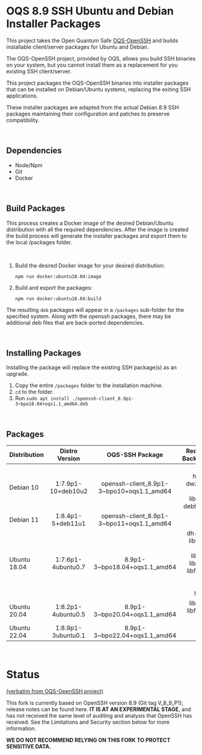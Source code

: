 # OQS 8.9 SSH Ubuntu and Debian Installer Packages

This project takes the Open Quantum Safe [OQS-OpenSSH](https://github.com/open-quantum-safe/openssh) and builds installable client/server packages for Ubuntu and Debian.

The OQS-OpenSSH project, provided by OQS, allows you build SSH binaries on your system, but you cannot install them as a replacement for you existing SSH client/server.

This project packages the OQS-OpenSSH binaries into installer packages that can be installed on Debian/Ubuntu systems, replacing the exiting SSH applications.

These installer packages are adapted from the actual Debian 8.9 SSH packages maintaining their configuration and patches to preserve compatibility.

<br>

## Dependencies
- Node/Npm
- Git
- Docker

<br>

## Build Packages
This process creates a Docker image of the desired Debian/Ubuntu distribution with all the required dependencies. After the image is created the build process will generate the installer packages and export them to the local /packages folder.  

<br>

1. Build the desired Docker image for your desired distribution:  

   ```
   npm run docker:ubuntu18.04:image
   ```

2. Build and export the packages:  

   ```
   npm run docker:ubuntu18.04:build
   ```

The resulting `deb` packages will appear in a `/packages` sub-folder for the specified system.
Along with the openssh packages, there may be additional deb files that are back-ported dependencies.

<br>

## Installing Packages
Installing the package will replace the existing SSH package(s) as an upgrade.
1. Copy the entire `/packages` folder to the installation machine.
2. `cd` to the folder.
3. Run `sudo apt install ./openssh-client_8.9p1-3~bpo18.04+oqs1.1_amd64.deb`

<br>

## Packages

Distribution | Distro Version | OQS-SSH Package | Required Backports  
:----- | :----: | :----: | -----:  
Debian 10   | 1:7.9p1-10+deb10u2 | openssh-client_8.9p1-3~bpo10+oqs1.1_amd64 | runit-helper, dwz, dh-runit, libfido2, debhelper
Debian 11  | 1:8.4p1-5+deb11u1  | openssh-client_8.9p1-3~bpo11+oqs1.1_amd64 | N/A
Ubuntu 18.04  | 1:7.6p1-4ubuntu0.7  | 8.9p1-3~bpo18.04+oqs1.1_amd64 | dh-runit, libcbor-dev, libcbor, libfido2, libfido2-dev, runit-helper
Ubuntu 20.04  | 1:8.2p1-4ubuntu0.5 | 8.9p1-3~bpo20.04+oqs1.1_amd64 | libfido2, libfido2-dev
Ubuntu 22.04  | 1:8.9p1-3ubuntu0.1  | 8.9p1-3~bpo22.04+oqs1.1_amd64 | N/A

<br>

# Status  
[\(verbatim from OQS-OpenSSH project\)](https://github.com/open-quantum-safe/openssh#status)

This fork is currently based on OpenSSH version 8.9 (Git tag V_8_9_P1); release notes can be found here. **IT IS AT AN EXPERIMENTAL STAGE**, and has not received the same level of auditing and analysis that OpenSSH has received. See the Limitations and Security section below for more information.

**WE DO NOT RECOMMEND RELYING ON THIS FORK TO PROTECT SENSITIVE DATA.**